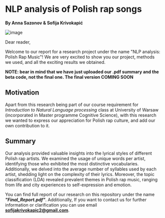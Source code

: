 # NLP analysis of Polish rap songs

**By Anna Sazonov & Sofija Krivokapić**

![image](https://github.com/sofijakrivokapic/NLP_analysis_Polish_rap/assets/125128460/9849bdde-0a4d-49c8-8ee6-88db6f16d9fd)

Dear reader,

Welcome to our report for a research project under the name "NLP analysis: Polish Rap Music"! We are very excited to show you our project, methods we used, and all the exciting results we obtained.

**NOTE: bear in mind that we have just uploaded our .pdf summary and the beta code, not the final one. The final version COMING SOON**

## Motivation

Apart from this research being part of our course requirement for _Introduction to Natural Language processing_ class at University of Warsaw (incorporated in Master programme Cognitive Science), with this research we wanted to express our appreciation for Polish rap culture, and add our own contribution to it.

## Summary

Our analysis provided valuable insights into the lyrical styles of different Polish rap artists. We examined the usage of unique words per artist, identifying those who exhibited the most distinctive vocabularies. Additionally, we delved into the average number of syllables used by each artist, shedding light on the complexity of
their lyrics. Moreover, the topic classification (LDA) revealed prevalent themes in Polish rap music, ranging from life and city experiences to self-expression and emotion.

You can find full report of our research on this repository under the name ***"Final_Report.pdf"***. Additionally, If you want to contact us for further information or clarification you can use email **sofijakrivokapic2@gmail.com**.
